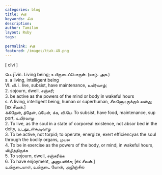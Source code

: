 ```yaml
---
categories: blog
title: சீவி
keywords: சீவி
description: 
author: Tamilan
layout: Ruby
tags: 
 
permalink: சீவி
featured: /images/ttak-48.png
---
```

  
[ cīvi ]  
  
பெ. jīvin. Living being; உயிருடைப்பொருள். (யாழ். அக.)  
s. a living, intelligent being  
VI. வி. i. live, subsist, have maintenance, உயிர்வாழ்;  
2. sojourn, dwell, சஞ்சரி;  
3. be active as the powers of the mind or body in wakeful hours  
s. A living, intelligent being, human or superhuman, சீவனோடிருக்கும் வஸ்து; [ex சீவன்.]  
க்கிறேன், த்தேன், ப்பேன், க்க, வி.பெ. To subsist, have food, maintenance, sup port, உயிர்வாழ  
2. To live, as the soul in a state of corporeal existence, not absor bed in the deity, உடலுடன்கூடிவாழ  
3. To be active, not torpid; to operate, energize, exert efficiencyas the soul through the bodily organs, முயல  
4. To be in exercise as the powers of the body, or mind, in wakeful hours, விழித்திருக்க  
5. To sojourn, dwell, சஞ்சரிக்க  
6. To have enjoyment, அனுபவிக்க; [ex சீவன்.]  
உயிருடையாள், உயிருடை யோன், அழிஞ்சில்
